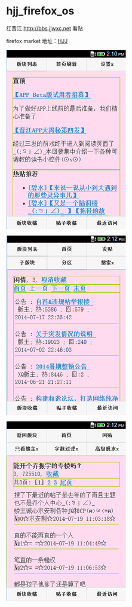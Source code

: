 hjj_firefox_os
==============

红晋江 http://bbs.jjwxc.net 看贴

firefox market 地址：[HJJ](https://marketplace.firefox.com/app/hjj/)

![hjj_home.png](hjj_home.png)

![hjj_board.png](hjj_board.png)

![hjj_showmsg.png](hjj_showmsg.png)
